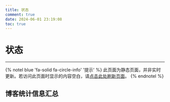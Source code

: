 ```yaml
---
title: 状态
comment: true
date: 2024-06-01 23:19:08
toc: true
---
```


# 状态

------

{% notel blue 'fa-solid fa-circle-info' '提示' %}
此页面为静态页面，并非实时更新。若访问此页面时显示的内容空白，请<a href="javascript:location.reload()">点击此处刷新页面</a>。
{% endnotel %}

## 博客统计信息汇总

<div id="posts-calendar" class="js-pjax"></div>

<div id="posts-chart" class="js-pjax"></div>

<!-- "data-length" = how many tags to show, default 10 -->
<div id="tags-chart" data-length="8" class="js-pjax"></div>

<div id="categories-chart" class="js-pjax"></div>